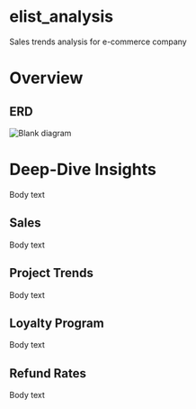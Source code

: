 # elist_analysis
Sales trends analysis for e-commerce company

# Overview

## ERD
![Blank diagram](https://github.com/user-attachments/assets/a2347616-db11-4373-86c1-adac346f2977)

# Deep-Dive Insights
Body text

## Sales
Body text

## Project Trends
Body text

## Loyalty Program
Body text

## Refund Rates
Body text
